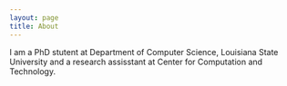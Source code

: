 ```yaml
---
layout: page
title: About
---
```


I am a PhD stutent at Department of Computer Science, Louisiana State University and a research assisstant at Center for Computation and Technology.
